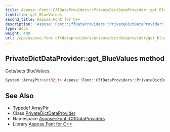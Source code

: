 ```yaml
---
title: Aspose::Font::CffDataProviders::PrivateDictDataProvider::get_BlueValues method
linktitle: get_BlueValues
second_title: Aspose.Font for C++
description: 'Aspose::Font::CffDataProviders::PrivateDictDataProvider::get_BlueValues method. Gets/sets BlueValues in C++.'
type: docs
weight: 400
url: /cpp/aspose.font.cffdataproviders/privatedictdataprovider/get_bluevalues/
---
```

## PrivateDictDataProvider::get_BlueValues method


Gets/sets BlueValues.

```cpp
System::ArrayPtr<int32_t> Aspose::Font::CffDataProviders::PrivateDictDataProvider::get_BlueValues()
```

## See Also

* Typedef [ArrayPtr](../../../system/arrayptr/)
* Class [PrivateDictDataProvider](../)
* Namespace [Aspose::Font::CffDataProviders](../../)
* Library [Aspose.Font for C++](../../../)
